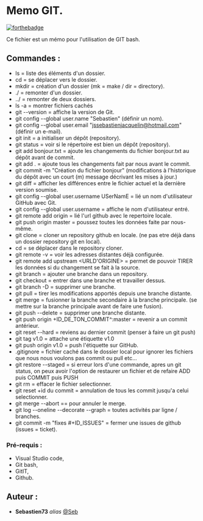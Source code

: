# Memo GIT.

[![forthebadge](https://forthebadge.com/images/badges/built-with-love.svg)](http://forthebadge.com) 

Ce fichier est un mémo pour l'utilisation de GIT bash.

## Commandes :

- ls = liste des éléments d'un dossier.
- cd = se déplacer vers le dossier.
- mkdir = création d'un dossier (mk = make / dir = directory).
- ./ = remonter d'un dossier.
- ../ = remonter de deux dossiers.
- ls -a = montrer fichiers cachés
- git --version = affiche la version de Git.
- git config --global user.name "Sebastien" (définir un nom).
- git config --global user.email "jssebastienjacquelin@hotmail.com" (définir un e-mail).
- git init = a initialiser un dépôt (repository).
- git status = voir si le répertoire est bien un dépôt (repository).
- git add bonjour.txt = ajoute les changements du fichier bonjour.txt au dépôt avant de commit.
- git add . = ajoute tous les changements fait par nous avant le commit.
- git commit -m "Création du fichier bonjour" (modifications à l'historique du dépôt avec un court (m) message décrivant les mises à jour.)
- git diff = afficher les différences entre le fichier actuel et la dernière version soumise.
- git config --global user.username USerNamE = lié un nom d'utilisateur GitHub avec Git.
- git config --global user.username = affiche le nom d'utilisateur entré.
- git remote add origin <URLFROMGITHUB> = lié l'url github avec le repertoire locale.
- git push origin master = poussez toutes les données faite par nous-même.
- git clone <URLFROMGITHUB> = cloner un repository github en locale. (ne pas etre déjà dans un dossier repository git en local).
- cd <NOMDUDOSSIER> = se déplacer dans le repository cloner.
- git remote -v = voir les adresses distantes déjà configurée.
- git remote add upstream <URLD'ORIGINE> = permet de pouvoir TIRER les données si du changement se fait à la source.
- git branch <BRANCHNAME> = ajouter une branche dans un repository.
- git checkout <BRANCHNAME> = entrer dans une branche et travailler dessus.
- git branch -D <BRANCHNAME> = supprimer une branche.
- git pull <REMOTENAME> <BRANCHNAME> = tirer les modifications apportés depuis une branche distante.
- git merge <BRANCHNAME> = fusionner la branche secondaire à la branche principale. (se mettre sur la branche principale avant de faire une fusion).
- git push <REMOTENAME> --delete <BRANCHNAME> = supprimer une branche distante.
- git push origin +ID_DE_TON_COMMIT^:master = revenir a un commit antérieur.
- git reset --hard = reviens au dernier commit (penser à faire un git push)
- git tag v1.0 = attache une étiquette v1.0
- git push origin v1.0 = push l'étiquette sur GitHub.
- .gitignore = fichier caché dans le dossier local pour ignorer les fichiers que nous nous voulons pas commit ou pull etc...
- git restore --staged <file> = si erreur lors d'une commande, apres un git status, on peux avoir l'option de restaurer un fichier et de refaire ADD puis COMMIT puis PUSH
- git rm <file> = effacer le fichier selectionner.
- git reset +id du commit = annulation de tous les commit jusqu'a celui selectionner.
- git merge --abort == pour annuler le merge.
- git log --oneline --decorate --graph = toutes activités par ligne / branches.
- git commit -m "fixes #+ID_ISSUES" = fermer une issues de github (issues = ticket).

### Pré-requis :

- Visual Studio code,
- Git bash,
- GitIT,
- Github.

## Auteur :

* **Sebastien73** _alias_ [@Seb](https://github.com/Sebastien73)